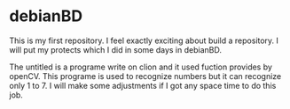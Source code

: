 # debianBD
This is my first repository. I feel exactly exciting about build a repository. I will put my protects which I did in some days in debianBD.

The untitled is a programe write on clion and it used fuction provides by openCV. This programe is used to recognize numbers but it can recognize only 1 to 7.
I will make some adjustments if I got any space time to do this job.
